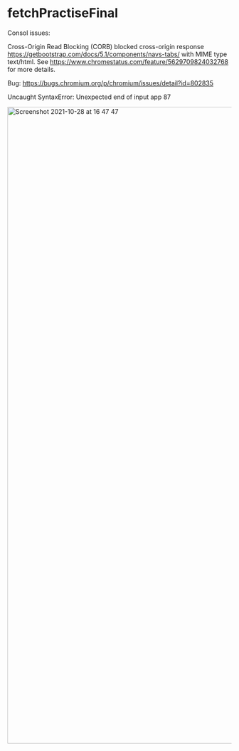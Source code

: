 # fetchPractiseFinal

Consol issues:

Cross-Origin Read Blocking (CORB) blocked cross-origin response
https://getbootstrap.com/docs/5.1/components/navs-tabs/ with MIME type text/html.
See https://www.chromestatus.com/feature/5629709824032768 for more details.

Bug: https://bugs.chromium.org/p/chromium/issues/detail?id=802835

Uncaught SyntaxError: Unexpected end of input app 87


<img width="1431" alt="Screenshot 2021-10-28 at 16 47 47" src="https://user-images.githubusercontent.com/59295431/139284780-b91e4f3e-42f8-429e-a36d-c9a315afab41.png">

